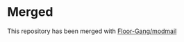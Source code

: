 # Merged
This repository has been merged with [Floor-Gang/modmail](https://github.com/Floor-Gang/modmail)
